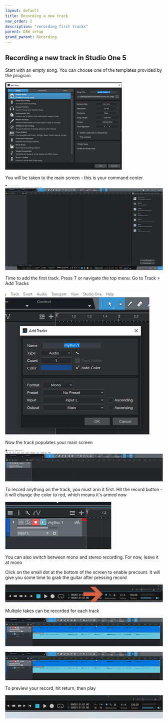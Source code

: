 ```yaml
---
layout: default
title: Recording a new track
nav_order: 1
description: "recording first tracks"
parent: DAW setup
grand_parent: Recording
---
```


## **Recording a new track in Studio One 5**

Start with an empty song. You can choose one of the templates provided by the program 

 ![Studio One 5 - empty song](../../../assets/images/so5_02_newsong.png)


You will be taken to the main screen - this is your command center

 ![Studio One 5 - main screen](../../../assets/images/so5_03_main.png)


Time to add the first track. Press T or navigate the top menu: Go to Track > Add Tracks 

 ![Studio One 5 - track settings](../../../assets/images/so5_04_track.png)


Now the track populates your main screen

 ![Studio One 5 - first track](../../../assets/images/so5_05_firsttrack.png)


To record anything on the track, you must arm it first. Hit the record button - it will change the color to red, which means it's armed now

 ![Studio One 5 - arming tracks](../../../assets/images/so5_06_arm.png)

You can also switch between mono and stereo recording. For now, leave it at mono


Click on the small dot at the bottom of the screen to enable precount. It will give you some time to grab the guitar after pressing record

 ![Studio One 5 - setting precount](../../../assets/images/so5_07_precountpp.png)


Multiple takes can be recorded for each track

 ![Studio One 5 -  multiple takes](../../../assets/images/so5_08_takes.png)

 [![Studio One 5 -  multiple takes](../../../assets/images/so5_08_takes.png)](../../../assets/images/so5_08_takes.jpg)


To preview your record, hit return, then play

 ![Studio One 5 - preview tracks](../../../assets/images/so5_09_preview.png)


